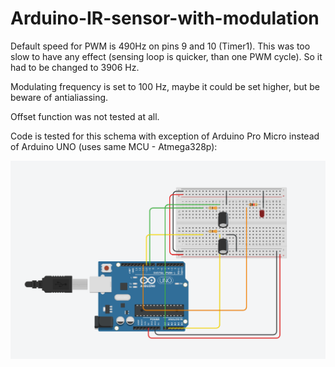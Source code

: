 # Arduino-IR-sensor-with-modulation


Default speed for PWM is 490Hz on pins 9 and 10 (Timer1). This was too slow to have any effect (sensing loop is quicker, than one PWM cycle). So it had to be changed to 3906 Hz.

Modulating frequency is set to 100 Hz, maybe it could be set higher, but be beware of antialiassing.

Offset function was not tested at all.

Code is tested for this schema with exception of Arduino Pro Micro instead of Arduino UNO (uses same MCU - Atmega328p):

![](Images/schema_linked.png)